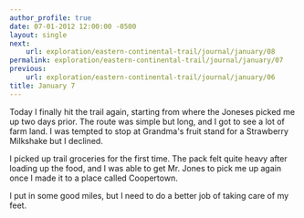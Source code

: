 ```yaml
---
author_profile: true
date: 07-01-2012 12:00:00 -0500
layout: single
next:
    url: exploration/eastern-continental-trail/journal/january/08
permalink: exploration/eastern-continental-trail/journal/january/07
previous:
    url: exploration/eastern-continental-trail/journal/january/06
title: January 7
---
```

Today I finally hit the trail again, starting from where the Joneses picked me up two days prior. The route was simple but long, and I got to see a lot of farm land. I was tempted to stop at Grandma's fruit stand for a Strawberry Milkshake but I declined.

I picked up trail groceries for the first time. The pack felt quite heavy after loading up the food, and I was able to get Mr. Jones to pick me up again once I made it to a place called Coopertown.

I put in some good miles, but I need to do a better job of taking care of my feet.
